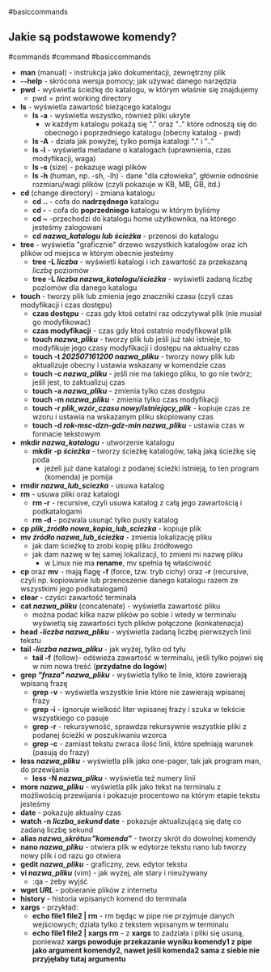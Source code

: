 #basiccommands
## Jakie są podstawowe komendy?
#commands #command #basiccommands
- **man** (manual) - instrukcja jako dokumentacji, zewnętrzny plik
- **--help** - skrócona wersja pomocy; jak używać danego narzędzia
- **pwd** - wyświetla ścieżkę do katalogu, w którym właśnie się znajdujemy
	- pwd = print working directory
- **ls** - wyświetla zawartość bieżącego katalogu
	- **ls -a** - wyświetla wszystko, również pliki ukryte
		- w każdym katalogu pokażą się "." oraz ".." które odnoszą się do obecnego i poprzedniego katalogu (obecny katalog - pwd)
	- **ls -A** - działa jak powyżej, tylko pomija katalogi "." i ".."
	- **ls -l** - wyświetla metadane o katalogach (uprawnienia, czas modyfikacji, waga)
	- **ls -s** (size) - pokazuje wagi plików
	- **ls -h** (human, np. -sh, -lh) - dane "dla człowieka", głównie odnośnie rozmiaru/wagi plików (czyli pokazuje w KB, MB, GB, itd.)
- **cd** (change directory) - zmiana katalogu
	- **cd ..** - cofa do **nadrzędnego** katalogu
	- **cd -** - cofa do **poprzedniego** katalogu w którym byliśmy
	- **cd ~** -przechodzi do katalogu home użytkownika, na którego jesteśmy zalogowani
	- **cd *nazwa_katalogu lub ścieżka*** - przenosi do katalogu
- **tree**  - wyświetla "graficznie" drzewo wszystkich katalogów oraz ich plików od miejsca w którym obecnie jesteśmy
	- **tree -L *liczba*** - wyświetli katalogi i ich zawartość za przekazaną *liczbę* poziomów
	- **tree -L *liczba* *nazwa_katalogu/ścieżka*** - wyświetli zadaną *liczbę* poziomów dla danego katalogu
- **touch** - tworzy plik lub zmienia jego znaczniki czasu (czyli czas modyfikacji i czas dostępu)
	- **czas dostępu** - czas gdy ktoś ostatni raz odczytywał plik (nie musiał go modyfikować)
	- **czas modyfikacji** - czas gdy ktoś ostatnio modyfikował plik
	- **touch *nazwa_pliku*** - tworzy plik lub jeśli już taki istnieje, to modyfikuje jego czasy modyfikacji i dostępu na aktualny czas
	- **touch -t *202507161200* *nazwa_pliku*** - tworzy nowy plik lub aktualizuje obecny i ustawia wskazany w komendzie czas
	- **touch -c *nazwa_pliku*** - jeśli nie ma takiego pliku, to go nie twórz; jeśli jest, to zaktualizuj czas
	- **touch -a *nazwa_pliku*** - zmienia tylko czas dostępu
	- **touch -m *nazwa_pliku*** - zmienia tylko czas modyfikacji
	- **touch -r *plik_wzór_czasu* *nowy/istniejący_plik*** - kopiuje czas ze wzoru i ustawia na wskazanym pliku skopiowany czas
	- **touch -d *rok-msc-dzn-gdz-min* *nazwa_pliku*** - ustawia czas w formacie tekstowym
- **mkdir *nazwa_katalogu*** - utworzenie katalogu
	- **mkdir -p *ścieżka*** - tworzy ścieżkę katalogów, taką jaką ścieżkę się poda
		- jeżeli już dane katalogi z podanej ścieżki istnieją, to ten program (komenda) je pomija
- **rmdir *nazwa_lub_sciezka*** - usuwa katalog
- **rm** - usuwa pliki oraz katalogi
	- **rm -r** - recursive, czyli usuwa katalog z całą jego zawartością i podkatalogami
	- **rm -d** - pozwala usunąć tylko pusty katalog
- **cp *plik_źródło* *nowa_kopia_lub_sciezka*** - kopiuje plik
- **mv *źródło* *nazwa_lub_ścieżka*** - zmienia lokalizację pliku
	- jak dam ścieżkę to zrobi kopię pliku źródłowego
	- jak dam nazwę w tej samej lokalizacji, to zmieni mi nazwę pliku
		- w Linux nie ma **rename**, mv spełnia tę właściwość
- **cp** oraz **mv** - mają flagę **-f** (force, tzw. tryb cichy) oraz **-r** (recursive, czyli np. kopiowanie lub przenoszenie danego katalogu razem ze wszystkimi jego podkatalogami)
- **clear** - czyści zawartość terminala
- **cat *nazwa_pliku*** (concatenate) - wyświetla zawartość pliku
	- można podać kilka nazw plików po sobie i wtedy w terminalu wyświetlą się zawartości tych plików połączone (konkatenacja)
- **head -*liczba* *nazwa_pliku*** - wyświetla zadaną liczbę pierwszych linii tekstu
- **tail -*liczba* *nazwa_pliku*** - jak wyżej, tylko od tyłu
	- **tail -f** (follow)- odświeża zawartość w terminalu, jeśli tylko pojawi się w nim nowa treść (**przydatne do logów**)
- **grep *"fraza"* *nazwa_pliku*** - wyświetla tylko te linie, które zawierają wpisaną frazę
	- **grep -v** - wyświetla wszystkie linie które nie zawierają wpisanej frazy
	- **grep -i** - ignoruje wielkość liter wpisanej frazy i szuka w tekście wszystkiego co pasuje
	- **grep -r** - rekursywność, sprawdza rekursywnie wszystkie pliki z podanej ścieżki w poszukiwaniu wzorca
	- **grep -c** - zamiast tekstu zwraca ilość linii, które spełniają warunek (pasują do frazy)
- **less *nazwa_pliku*** - wyświetla plik jako one-pager, tak jak program man, do przewijania
	- **less -N *nazwa_pliku*** - wyświetla też numery linii
- **more *nazwa_pliku*** - wyświetla plik jako tekst na terminalu z możliwością przewijania i pokazuje procentowo na którym etapie tekstu jesteśmy
- **date** - pokazuje aktualny czas
- **watch -n *liczba_sekund* date** - pokazuje aktualizującą się datę co zadaną liczbę sekund 
- **alias *nazwa_skrótu="komenda"*** - tworzy skrót do dowolnej komendy
- **nano *nazwa_pliku*** - otwiera plik w edytorze tekstu nano lub tworzy nowy plik i od razu go otwiera
- **gedit *nazwa_pliku*** - graficzny, zew. edytor tekstu
- **vi *nazwa_pliku*** (vim) - jak wyżej, ale stary i nieużywany
	- :qa - żeby wyjść
- **wget *URL*** - pobieranie plików z internetu
- **history** - historia wpisanych komend do terminala
- **xargs** - przykład:
	- **echo file1 file2 | rm** - rm będąc w pipe nie przyjmuje danych wejściowych; działa tylko z tekstem wpisanym w terminalu
	- **echo file1 file2 | xargs rm** - z **xargs** to zadziała i pliki się usuną, ponieważ **xargs powoduje przekazanie wyniku komendy1 z pipe jako argument komendy2, nawet jeśli komenda2 sama z siebie nie przyjęłaby tutaj argumentu**